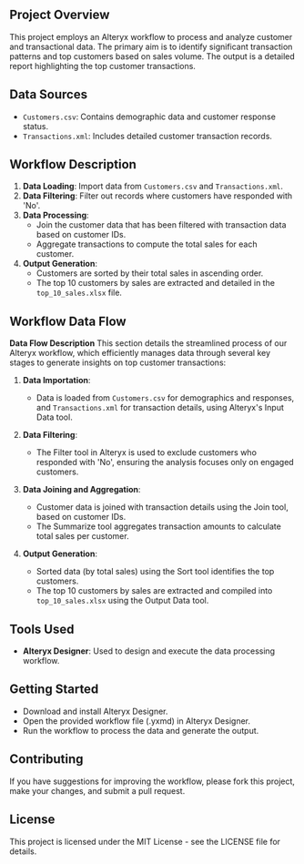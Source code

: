 ## Project Overview
This project employs an Alteryx workflow to process and analyze customer and transactional data. The primary aim is to identify significant transaction patterns and top customers based on sales volume. The output is a detailed report highlighting the top customer transactions.

## Data Sources
- `Customers.csv`: Contains demographic data and customer response status.
- `Transactions.xml`: Includes detailed customer transaction records.

## Workflow Description
1. **Data Loading**: Import data from `Customers.csv` and `Transactions.xml`.
2. **Data Filtering**: Filter out records where customers have responded with 'No'.
3. **Data Processing**:
    - Join the customer data that has been filtered with transaction data based on customer IDs.
    - Aggregate transactions to compute the total sales for each customer.
4. **Output Generation**:
    - Customers are sorted by their total sales in ascending order.
    - The top 10 customers by sales are extracted and detailed in the `top_10_sales.xlsx` file.

## Workflow Data Flow

**Data Flow Description**
This section details the streamlined process of our Alteryx workflow, which efficiently manages data through several key stages to generate insights on top customer transactions:

1. **Data Importation**:
    - Data is loaded from `Customers.csv` for demographics and responses, and `Transactions.xml` for transaction details, using Alteryx's Input Data tool.

2. **Data Filtering**:
    - The Filter tool in Alteryx is used to exclude customers who responded with 'No', ensuring the analysis focuses only on engaged customers.

3. **Data Joining and Aggregation**:
    - Customer data is joined with transaction details using the Join tool, based on customer IDs.
    - The Summarize tool aggregates transaction amounts to calculate total sales per customer.

4. **Output Generation**:
    - Sorted data (by total sales) using the Sort tool identifies the top customers.
    - The top 10 customers by sales are extracted and compiled into `top_10_sales.xlsx` using the Output Data tool.

## Tools Used
- **Alteryx Designer**: Used to design and execute the data processing workflow.

## Getting Started
- Download and install Alteryx Designer.
- Open the provided workflow file (.yxmd) in Alteryx Designer.
- Run the workflow to process the data and generate the output.

## Contributing
If you have suggestions for improving the workflow, please fork this project, make your changes, and submit a pull request.

## License
This project is licensed under the MIT License - see the LICENSE file for details.
